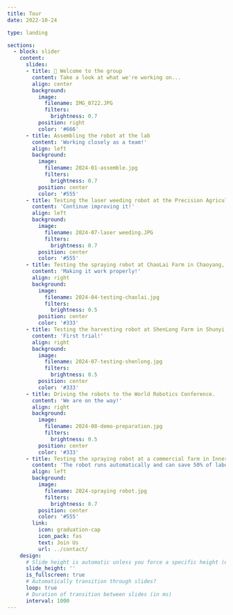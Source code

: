 ```yaml
---
title: Tour
date: 2022-10-24

type: landing

sections:
  - block: slider
    content:
      slides:
      - title: 👋 Welcome to the group
        content: Take a look at what we're working on...
        align: center
        background:
          image:
            filename: IMG_0722.JPG
            filters:
              brightness: 0.7
          position: right
          color: '#666'
      - title: Assembling the robot at the lab
        content: 'Working closely as a team!'
        align: left
        background:
          image:
            filename: 2024-01-assemble.jpg
            filters:
              brightness: 0.7
          position: center
          color: '#555'
      - title: Testing the laser weeding robot at the Precision Agriculture Testing Base in Changping, Beijing.
        content: 'Continue improving it!'
        align: left
        background:
          image:
            filename: 2024-07-laser weeding.JPG
            filters:
              brightness: 0.7
          position: center
          color: '#555'
      - title: Testing the spraying robot at ChaoLai Farm in Chaoyang, Beijing.
        content: 'Making it work properly!'
        align: right
        background:
          image:
            filename: 2024-04-testing-chaolai.jpg
            filters:
              brightness: 0.5
          position: center
          color: '#333'
      - title: Testing the harvesting robot at ShenLong Farm in Shunyi, Beijing.
        content: 'First trial!'
        align: right
        background:
          image:
            filename: 2024-07-testing-shenlong.jpg
            filters:
              brightness: 0.5
          position: center
          color: '#333'
      - title: Driving the robots to the World Robotics Conference.
        content: 'We are on the way!'
        align: right
        background:
          image:
            filename: 2024-08-demo-preparation.jpg
            filters:
              brightness: 0.5
          position: center
          color: '#333'
      - title: Testing the spraying robot at a commercial farm in Inner Mongolia.
        content: 'The robot runs automatically and can save 50% of labor in spraying!'
        align: left
        background:
          image:
            filename: 2024-spraying robot.jpg
            filters:
              brightness: 0.7
          position: center
          color: '#555'
        link:
          icon: graduation-cap
          icon_pack: fas
          text: Join Us
          url: ../contact/
    design:
      # Slide height is automatic unless you force a specific height (e.g. '400px')
      slide_height: ''
      is_fullscreen: true
      # Automatically transition through slides?
      loop: true
      # Duration of transition between slides (in ms)
      interval: 1000
---
```

